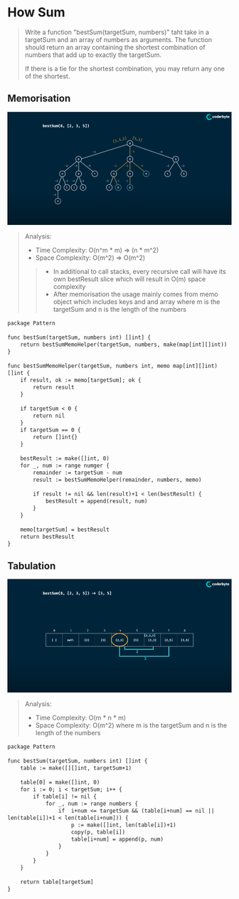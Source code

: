 # How Sum
> Write a function "bestSum(targetSum, numbers)" taht take in a targetSum and an array of numbers as arguments.
> The function should return an array containing the shortest combination of numbers that add up to exactly the targetSum.
> 
> If there is a tie for the shortest combination, you may return any one of the shortest.

## Memorisation
![Best Sum - Memorisation](../pics/bestSum-Memorisation.png)
> Analysis:
> - Time Complexity: O(n^m * m) => (n * m^2)
> - Space Complexity: O(m^2) => O(m^2)
> > - In additional to call stacks, every recursive call will have its own bestResult slice which will result in O(m) space complexity
> > - After memorisation the usage mainly comes from memo object which includes keys and and array
> where m is the targetSum and n is the length of the numbers
```Golang
package Pattern

func bestSum(targetSum, numbers int) []int] {
    return bestSumMemoHelper(targetSum, numbers, make(map[int][]int))
}

func bestSumMemoHelper(targetSum, numbers int, memo map[int][]int) []int {
    if result, ok := memo[targetSum]; ok {
        return result
    }

    if targetSum < 0 {
        return nil
    }
    if targetSum == 0 {
        return []int{}
    }

    bestResult := make([]int, 0)
    for _, num := range numger {
        remainder := targetSum - num
        result := bestSumMemoHelper(remainder, numbers, memo)

        if result != nil && len(result)+1 < len(bestResult) {
            bestResult = append(result, num)
        }
    }

    memo[targetSum] = bestResult
    return bestResult
}
```

## Tabulation
![Best Sum - Memorisation](../pics/bestSum-Tabulation.png)
> Analysis:
> - Time Complexity: O(m * n * m)
> - Space Complexity: O(m^2)
> where m is the targetSum and n is the length of the numbers
```Golang
package Pattern

func bestSum(targetSum, numbers int) []int {
    table := make([][]int, targetSum+1)

    table[0] = make([]int, 0)
    for i := 0; i < targetSum; i++ {
        if table[i] != nil {
            for _, num := range numbers {
                if  i+num <= targetSum && (table[i+num] == nil || len(table[i])+1 < len(table[i+num])) {
                    p := make([]int, len(table[i])+1)
                    copy(p, table[i])
                    table[i+num] = append(p, num)
                } 
            }
        }
    }

    return table[targetSum]
}
```
